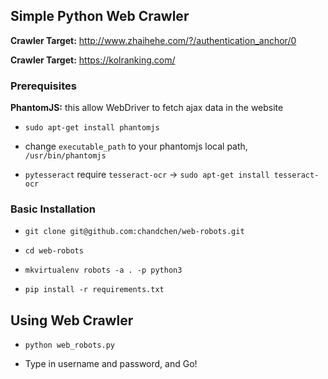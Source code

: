 ## Simple Python Web Crawler

**Crawler Target:** http://www.zhaihehe.com/?/authentication_anchor/0

**Crawler Target:** https://kolranking.com/

### Prerequisites

**PhantomJS:** this allow WebDriver to fetch ajax data in the website

- `sudo apt-get install phantomjs`

- change `executable_path` to your phantomjs local path, `/usr/bin/phantomjs`

- `pytesseract` require `tesseract-ocr` -> `sudo apt-get install tesseract-ocr`

### Basic Installation

- `git clone git@github.com:chandchen/web-robots.git`

- `cd web-robots`

- `mkvirtualenv robots -a . -p python3`

- `pip install -r requirements.txt`

## Using Web Crawler

- `python web_robots.py`

- Type in username and password, and Go!
